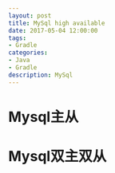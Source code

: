 ```yaml
---
layout: post
title: MySql high available
date: 2017-05-04 12:00:00
tags:
- Gradle
categories: 
- Java
- Gradle
description: MySql
---
```





# Mysql主从


# Mysql双主双从








